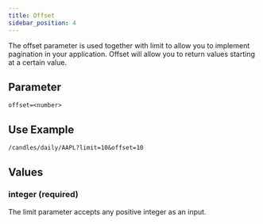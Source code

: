 ```yaml
---
title: Offset
sidebar_position: 4
---
```


The offset parameter is used together with limit to allow you to implement pagination in your application. Offset will allow you to return values starting at a certain value.

## Parameter

    offset=<number>

## Use Example

    /candles/daily/AAPL?limit=10&offset=10

## Values

### integer (required)

The limit parameter accepts any positive integer as an input.
